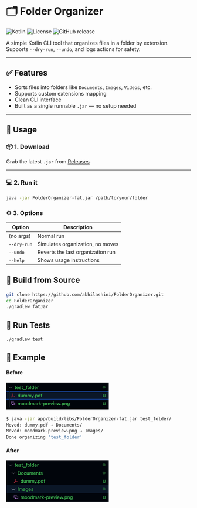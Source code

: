 # 🗂️ Folder Organizer

![Kotlin](https://img.shields.io/badge/language-kotlin-orange.svg)
![License](https://img.shields.io/github/license/abhilashini/folder-organizer)
![GitHub release](https://img.shields.io/github/v/release/abhilashini/folder-organizer)

A simple Kotlin CLI tool that organizes files in a folder by extension.
Supports `--dry-run`, `--undo`, and logs actions for safety.

---

## ✅ Features

- Sorts files into folders like `Documents`, `Images`, `Videos`, etc.
- Supports custom extensions mapping
- Clean CLI interface
- Built as a single runnable `.jar` — no setup needed

---

## 🚀 Usage

### 📦 1. Download

Grab the latest `.jar` from [Releases](https://github.com/abhilashini/FolderOrganizer/releases)

---

### 💻 2. Run it

```bash
java -jar FolderOrganizer-fat.jar /path/to/your/folder
```

### ⚙️ 3. Options

| Option      | Description                       |
| ----------- | --------------------------------- |
| (no args)   | Normal run                        |
| `--dry-run` | Simulates organization, no moves  |
| `--undo`    | Reverts the last organization run |
| `--help`    | Shows usage instructions          |


## 🔧 Build from Source
```bash
git clone https://github.com/abhilashini/FolderOrganizer.git
cd FolderOrganizer
./gradlew fatJar
```

## 🧪 Run Tests
```bash
./gradlew test
```

## 📁 Example

#### Before
![Before organizing](assets/1-before-organizing.png)

```bash
$ java -jar app/build/libs/FolderOrganizer-fat.jar test_folder/
Moved: dummy.pdf → Documents/
Moved: moodmark-preview.png → Images/
Done organizing 'test_folder'
```

#### After
![After organizing](assets/2-after-organizing.png)
